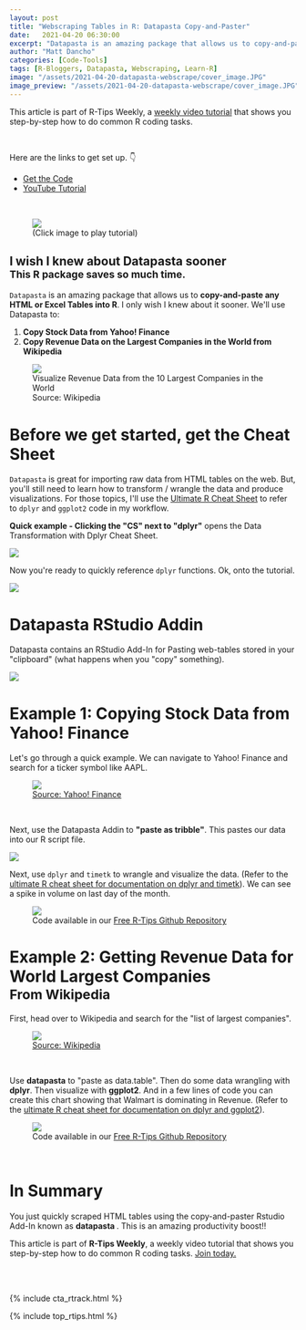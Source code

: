 ```yaml
---
layout: post
title: "Webscraping Tables in R: Datapasta Copy-and-Paster"
date:   2021-04-20 06:30:00
excerpt: "Datapasta is an amazing package that allows us to copy-and-paste any HTML or Excel Tables into R."
author: "Matt Dancho"
categories: [Code-Tools]
tags: [R-Bloggers, Datapasta, Webscraping, Learn-R]
image: "/assets/2021-04-20-datapasta-webscrape/cover_image.JPG"
image_preview: "/assets/2021-04-20-datapasta-webscrape/cover_image.JPG"
---
```


This article is part of R-Tips Weekly, a <a href="https://learn.business-science.io/r-tips-newsletter">weekly video tutorial</a> that shows you step-by-step how to do common R coding tasks.

<br/>

<p>Here are the links to get set up. 👇</p>

<ul>
    <li><a href="https://learn.business-science.io/r-tips-newsletter">Get the Code</a></li>
    <li><a href="https://youtu.be/M3h11elq34E">YouTube Tutorial</a></li> 
</ul>

<br/>

<figure class="text-center">
    <a href="https://youtu.be/M3h11elq34E">
    <img src="/assets/2021-04-20-datapasta-webscrape/video.png" border="0" /></a>
  <figcaption>(Click image to play tutorial)</figcaption>
</figure>

<h2> I wish I knew about Datapasta sooner <br>
<small>This R package saves so much time.</small></h2>

<p><code>Datapasta</code> is an amazing package that allows us to <strong>copy-and-paste any HTML or Excel Tables into R</strong>. I only wish I knew about it sooner. We'll use Datapasta to:</p>

<ol>
    <li><strong>Copy Stock Data from Yahoo! Finance</strong></li>
    <li><strong>Copy Revenue Data on the Largest Companies in the World from Wikipedia</strong></li>
</ol>

<figure class="text-center">
    <img src="/assets/2021-04-20-datapasta-webscrape/visualize_data.jpg" style="max-width:100%;">
  <figcaption>Visualize Revenue Data from the 10 Largest Companies in the World <br> Source: Wikipedia</figcaption>
</figure>

<h1>Before we get started, get the Cheat Sheet</h1>

<p><code>Datapasta</code> is great for importing raw data from HTML tables on the web. But, you'll still need to learn how to transform / wrangle the data and produce visualizations. For those topics, I'll use the <a href="https://www.business-science.io/r-cheatsheet.html"> Ultimate R Cheat Sheet</a> to refer to <code>dplyr</code> and <code>ggplot2</code> code in my workflow.</p>  

<p><strong>Quick example - Clicking the "CS" next to "dplyr"</strong> opens the Data Transformation with Dplyr Cheat Sheet.</p>

<a href="https://www.business-science.io/r-cheatsheet.html"> <img src="/assets/2021-04-20-datapasta-webscrape/workflow.jpg" style="max-width:100%;"> </a>
<br>
<p>Now you're ready to quickly reference <code>dplyr</code> functions.  Ok, onto the tutorial.</p> 

<img src="/assets/2021-04-20-datapasta-webscrape/cheat_sheet.jpg" style="max-width:100%;"> 

<h1>Datapasta RStudio Addin</h1>

<p>Datapasta contains an RStudio Add-In for Pasting web-tables stored in your "clipboard" (what happens when you "copy" something). </p>

<img src="/assets/2021-04-20-datapasta-webscrape/rstudio_addin.jpg" style="max-width:100%;">

<h1>Example 1: Copying Stock Data from Yahoo! Finance</h1>

<p>Let's go through a quick example. We can navigate to Yahoo! Finance and search for a ticker symbol like AAPL. </p>

<figure class="text-center">
    <img src="/assets/2021-04-20-datapasta-webscrape/yahoo_finance.jpg" style="max-width:100%;">
  <figcaption><a href="https://finance.yahoo.com/quote/AAPL/history">Source: Yahoo! Finance </a></figcaption>
</figure>
<br>
<p>Next, use the Datapasta Addin to <strong>"paste as tribble"</strong>. This pastes our data into our R script file.  </p>

<img src="/assets/2021-04-20-datapasta-webscrape/rscript_file.jpg" style="max-width:100%;">

<p>Next, use <code>dplyr</code> and <code>timetk</code> to wrangle and visualize the data. (Refer to the <a href="https://www.business-science.io/r-cheatsheet.html">ultimate R cheat sheet for documentation on dplyr and timetk</a>). We can see a spike in volume on last day of the month. </p>

<figure class="text-center">
    <img src="/assets/2021-04-20-datapasta-webscrape/visualize_data_2.jpg" style="max-width:100%;">
  <figcaption>Code available in our <a href="https://learn.business-science.io/r-tips-newsletter">Free R-Tips Github Repository</a></figcaption>
</figure>


<h1>Example 2: Getting Revenue Data for World Largest Companies<br>
<small>From Wikipedia</small></h1>

<p>First, head over to Wikipedia and search for the "list of largest companies".</p>

<figure class="text-center">
    <img src="/assets/2021-04-20-datapasta-webscrape/wikipedia.jpg" style="max-width:100%;">
  <figcaption><a href="https://en.wikipedia.org/wiki/List_of_largest_companies_by_revenue"> Source: Wikipedia</a></figcaption>
</figure>

<br>

<p>Use <strong>datapasta</strong> to "paste as data.table". Then do some data wrangling with <strong>dplyr</strong>. Then visualize with <strong>ggplot2</strong>. And in a few lines of code you can create this chart showing that Walmart is dominating in Revenue. (Refer to the <a href="https://www.business-science.io/r-cheatsheet.html">ultimate R cheat sheet for documentation on dplyr and ggplot2</a>).

<figure class="text-center">
    <img src="/assets/2021-04-20-datapasta-webscrape/Revenue.jpg" style="max-width:100%;">
  <figcaption>Code available in our <a href="https://learn.business-science.io/r-tips-newsletter">Free R-Tips Github Repository</a></figcaption>
</figure>

<br>

<h1>In Summary</h1>

<p>You just quickly scraped HTML tables using the copy-and-paster Rstudio Add-In known as <strong> datapasta </strong>. This is an amazing productivity boost!!</p> 

<p>This article is part of <strong>R-Tips Weekly</strong>, a weekly video tutorial that shows you step-by-step how to do common R coding tasks. <a href="https://learn.business-science.io/r-tips-newsletter">Join today.</a></p> 

<!-- This is markdown code. It wont look formatted in your browser, 
    but will be fine when published. to the website -->

<br><br>

{% include cta_rtrack.html %}

{% include top_rtips.html %}


